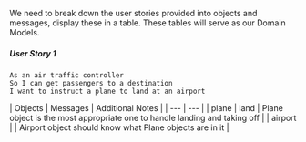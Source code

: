 We need to break down the user stories provided into objects and messages, display these in a table. These tables will serve as our Domain Models.



##### User Story 1
```
As an air traffic controller 
So I can get passengers to a destination 
I want to instruct a plane to land at an airport
```

| Objects | Messages | Additional Notes |
| --- | --- |
| plane | land | Plane object is the most appropriate one to handle landing and taking off |
| airport |  | Airport object should know what Plane objects are in it |

